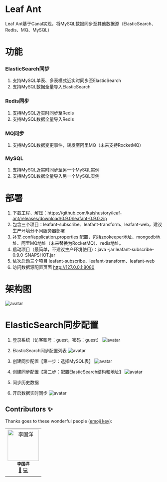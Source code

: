 # Leaf Ant
Leaf Ant基于Canal实现，将MySQL数据同步至其他数据源（ElasticSearch、Redis、MQ、MySQL）
# 功能
### ElasticSearch同步
1. 支持MySQL单表、多表模式近实时同步至ElasticSearch
2. 支持MySQL数据全量导入ElasticSearch
### Redis同步
1. 支持MySQL近实时同步至Redis
2. 支持MySQL数据全量导入Redis
### MQ同步
1. 支持MySQL数据变更事件，转发至阿里MQ（未来支持RocketMQ）
### MySQL
1. 支持MySQL近实时同步至另一个MySQL实例
2. 支持MySQL数据全量导入另一个MySQL实例
# 部署
1. 下载工程、解压：https://github.com/kaishustory/leaf-ant/releases/download/0.9.0/leafant-0.9.0.zip
2. 包含三个项目：leafant-subscribe、leafant-transform、leafant-web，建议生产环境分不同服务器部署
3. 补充 conf/application.properties 配置，包括zookeeper地址、mongodb地址、阿里MQ地址（未来替换为RocketMQ）、redis地址。
4. 启动项目（最简单，不建议生产环境使用）：java -jar leafant-subscribe-0.9.0-SNAPSHOT.jar
5. 依次启动三个项目 leafant-subscribe、leafant-transform、leafant-web
6. 访问数据源配置页面 http://127.0.0.1:8080
# 架构图
![avatar](https://raw.githubusercontent.com/kaishustory/leaf-ant/master/.material/数据同步方案-数据同步流程.png)
# ElasticSearch同步配置
1. 登录系统（访客账号：guest，密码：guest）
![avatar](https://raw.githubusercontent.com/kaishustory/leaf-ant/master/.material/1.%20登录页面.png)

2. ElasticSearch同步配置列表
![avatar](https://raw.githubusercontent.com/kaishustory/leaf-ant/master/.material/2.%20ElasticSearch配置列表.png)

3. 创建同步配置【第一步：选择MySQL表】
![avatar](https://raw.githubusercontent.com/kaishustory/leaf-ant/master/.material/3.%20选择MySQL数据表.png)

4. 创建同步配置【第二步：配置ElasticSearch结构和地址】
![avatar](https://raw.githubusercontent.com/kaishustory/leaf-ant/master/.material/4.%20配置ElasticSearch结构.png)

5. 同步历史数据
6. 开启数据实时同步
![avatar](https://raw.githubusercontent.com/kaishustory/leaf-ant/master/.material/5.%20依次初始化和开启同步.png)



## Contributors ✨

Thanks goes to these wonderful people ([emoji key](https://allcontributors.org/docs/en/emoji-key)):

<!-- ALL-CONTRIBUTORS-LIST:START - Do not remove or modify this section -->
<!-- prettier-ignore -->
<table>
  <tr>
    <td align="center"><a href="https://github.com/liguoyangik"><img src="https://avatars3.githubusercontent.com/u/55503412?v=4" width="100px;" alt="李国洋"/><br /><sub><b>李国洋</b></sub></a><br /><a href="#design-liguoyangik" title="Design">🎨</a> <a href="https://github.com/kaishustory/leaf-ant/commits?author=liguoyangik" title="Code">💻</a></td>
  </tr>
</table>

<!-- ALL-CONTRIBUTORS-LIST:END -->
